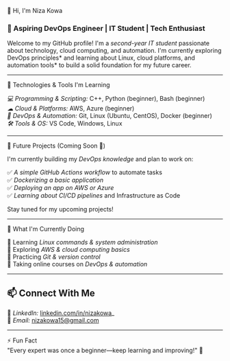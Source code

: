 👋 Hi, I'm Niza Kowa  

### 🚀 Aspiring DevOps Engineer | IT Student | Tech Enthusiast  

Welcome to my GitHub profile! I'm a *second-year IT student* passionate about technology, cloud computing, and automation. I'm currently exploring DevOps principles* and learning about Linux, cloud platforms, and automation tools* to build a solid foundation for my future career.  

---

🔧 Technologies & Tools I'm Learning  

*💻 Programming & Scripting:* C++, Python (beginner), Bash (beginner)  
*☁ Cloud & Platforms:* AWS, Azure (beginner)  
*🔨 DevOps & Automation:* Git, Linux (Ubuntu, CentOS), Docker (beginner)  
*🛠 Tools & OS:* VS Code, Windows, Linux  

---

📌 Future Projects (Coming Soon 🚀)  

I'm currently building my *DevOps knowledge* and plan to work on:  

✅ *A simple GitHub Actions workflow* to automate tasks  
✅ *Dockerizing a basic application*  
✅ *Deploying an app on AWS or Azure*  
✅ *Learning about CI/CD pipelines* and Infrastructure as Code  

Stay tuned for my upcoming projects!  

---

🎯 What I'm Currently Doing  

🔹 Learning *Linux commands & system administration*  
🔹 Exploring *AWS & cloud computing basics*  
🔹 Practicing *Git & version control*  
🔹 Taking online courses on *DevOps & automation*  

---

## 📫 Connect With Me  

🔗 *LinkedIn:* [linkedin.com/in/nizakowa](https://linkedin.com/in/nizakowa)_  
📩 *Email:* nizakowa15@gmail.com 

---
⚡ Fun Fact  
"Every expert was once a beginner—keep learning and improving!" 🚀

<!---
NizaKowa/NizaKowa is a ✨ special ✨ repository because its `README.md` (this file) appears on your GitHub profile.
You can click the Preview link to take a look at your changes.
--->
